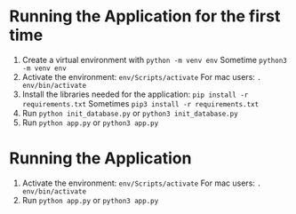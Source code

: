 # Running the Application for the first time

1. Create a virtual environment with `python -m venv env`
   Sometime `python3 -m venv env`
2. Activate the environment: `env/Scripts/activate`
   For mac users: `. env/bin/activate`
3. Install the libraries needed for the application: `pip install -r requirements.txt`
   Sometimes `pip3 install -r requirements.txt`
4. Run `python init_database.py` or `python3 init_database.py`
5. Run `python app.py` or `python3 app.py`

# Running the Application

1. Activate the environment: `env/Scripts/activate`
   For mac users: `. env/bin/activate`
2. Run `python app.py` or `python3 app.py`
